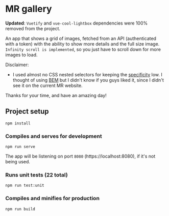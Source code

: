 # MR gallery 

**Updated**: `Vuetify` and `vue-cool-lightbox` dependencies were 100% removed from the project.

An app that shows a grid of images, fetched from an API (authenticated with a token) with the ability to show 
more details and the full size image. `Infinity scroll is implemented`, so you just have to scroll down for more images to load.

Disclaimer:
- I used almost no CSS nested selectors for keeping the [specificity](https://developer.mozilla.org/en/docs/Web/CSS/Specificity#:~:text=Specificity%20is%20the%20means%20by,different%20sorts%20of%20CSS%20selectors.) low. I thought of using [BEM](http://getbem.com/) but I didn't know if you guys liked it, since I didn't see it on the current MR website.

Thanks for your time, and have an amazing day!

## Project setup
```
npm install
```

### Compiles and serves for development
```
npm run serve
```
The app will be listening on port `8080` (https://localhost:8080), if it's not being used.

### Runs unit tests (22 total)
```
npm run test:unit
```

### Compiles and minifies for production
```
npm run build
```
